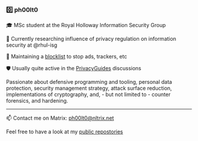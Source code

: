 ### 0️⃣ ph00lt0

🎓 MSc student at the Royal Holloway Information Security Group

📑 Currently researching influence of privacy regulation on information security at @rhul-isg

🛑 Maintaining a [blocklist](https://github.com/ph00lt0/blocklist) to stop ads, trackers, etc

🛡 Usually quite active in the [PrivacyGuides](https://github.com/PrivacyGuides) discussions


Passionate about defensive programming and tooling, personal data protection, security management strategy, attack surface reduction, implementations of cryptography, and, - but not limited to - counter forensics, and hardening.

---
📫 Contact me on Matrix: [ph00lt0@nltrix.net](https://matrix.to/#/ph00lt0@nltrix.net) 


Feel free to have a look at my [public repostories](https://github.com/ph00lt0?tab=repositories)
